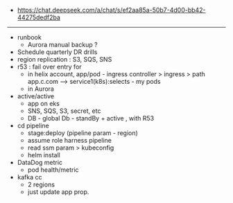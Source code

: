 - https://chat.deepseek.com/a/chat/s/ef2aa85a-50b7-4d00-bb42-44275dedf2ba
---
- runbook
  - Aurora manual backup ?
- Schedule quarterly DR drills
- region replication : S3, SQS, SNS
- r53 : fail over entry for 
  - in helix account, app/pod - ingress controller > ingress > path app.c.com --> service1(k8s):selects - my pods
  - in Aurora
- active/active
  - app on eks
  - SNS, SQS, S3, secret, etc
  - DB - global Db - standBy + active , with R53
- cd pipeline
  - stage:deploy (pipeline param - region)
  - assume role harness pipeline
  - read ssm param > kubeconfig
  - helm install
- DataDog metric
  - pod health/metric
- kafka cc
  - 2 regions
  - just update app prop.